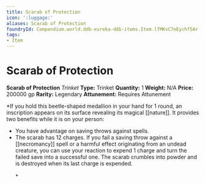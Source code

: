 ```yaml
---
title: Scarab of Protection
icon: ':luggage:'
aliases: Scarab of Protection
foundryId: Compendium.world.ddb-eureka-ddb-items.Item.lfMKvC7eEychf5Ar
tags:
- Item
---
```


# Scarab of Protection

**Scarab of Protection**
_Trinket_
**Type:** Trinket
**Quantity:** 1
**Weight:** N/A
**Price:** 200000 gp
**Rarity:** Legendary
**Attunement:** Requires Attunement

*If you hold this beetle-shaped medallion in your hand for 1 round, an inscription appears on its surface revealing its magical [[nature]]. It provides two benefits while it is on your person:
* You have advantage on saving throws against spells.
* The scarab has 12 charges. If you fail a saving throw against a [[necromancy]] spell or a harmful effect originating from an undead creature, you can use your reaction to expend 1 charge and turn the failed save into a successful one. The scarab crumbles into powder and is destroyed when its last charge is expended.<br /><br />*
